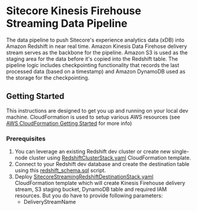 # Sitecore Kinesis Firehouse Streaming Data Pipeline
 
The data pipeline to push Sitecore's experience analytics data (xDB) into Amazon Redshift in near real time. Amazon Kinesis Data Firehose delivery stream serves as the backbone for the pipeline. Amazon S3 is used as the staging area for the data before it's copied into the Redshift table. The pipeline logic includes checkpointing functionality that records the last processed data (based on a timestamp) and Amazon DynamoDB used as the storage for the checkpointing.

## Getting Started
This instructions are designed to get you up and running on your local dev machine. CloudFormation is used to setup various AWS resources (see [AWS CloudFormation Getting Started](https://aws.amazon.com/cloudformation/getting-started/) for more info) 

### Prerequisites
1. You can leverage an existing Redshift dev cluster or create new single-node cluster using [RedshiftClusterStack.yaml](aws/cloudformation/RedshiftClusterStack.yaml) CloudFormation template.
2. Connect to your Redshift dev database and create the destination table using this [redshift_schema.sql](aws/redshift/redshift_schema.sql) script.
3. Deploy [SitecoreStreamingRedshiftDestinationStack.yaml](aws/cloudformation/SitecoreStreamingRedshiftDestinationStack.yaml) CloudFormation template which will create Kinesis Firehouse delivery stream, S3 staging bucket, DynamoDB table and required IAM resources. But you do have to provide following parameters:
   * DeliveryStreamName
 
